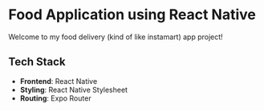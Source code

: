 # Food Application using React Native

Welcome to my food delivery (kind of like instamart) app project!

## Tech Stack

- **Frontend**: React Native
- **Styling**: React Native Stylesheet
- **Routing**: Expo Router
